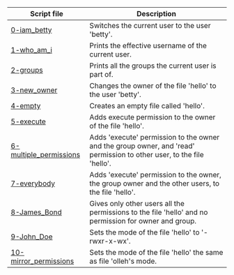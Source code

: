 |Script file|Description|
|-|-|
|[0-iam_betty](0-iam_betty)|Switches the current user to the user 'betty'.|
|[1-who_am_i](1-who_am_i)|Prints the effective username of the current user.|
|[2-groups](2-groups)|Prints all the groups the current user is part of.|
|[3-new_owner](3-new_owner)|Changes the owner of the file 'hello' to the user 'betty'.|
|[4-empty](4-empty)|Creates an empty file called 'hello'.|
|[5-execute](5-execute)|Adds execute permission to the owner of the file 'hello'.|
|[6-multiple_permissions](6-multiple_permissions)|Adds 'execute' permission to the owner and the group owner, and 'read' permission to other user, to the file 'hello'.|
|[7-everybody](7-everybody)|Adds 'execute' permission to the owner, the group owner and the other users, to the file 'hello'.|
|[8-James_Bond](8-James_Bond)|Gives only other users all the permissions to the file 'hello' and no permission for owner and group.|
|[9-John_Doe](9-John_Doe)|Sets the mode of the file 'hello' to '-rwxr-x-wx'.|
|[10-mirror_permissions](10-mirror_permissions)|Sets the mode of the file 'hello' the same as file 'olleh's mode.|
